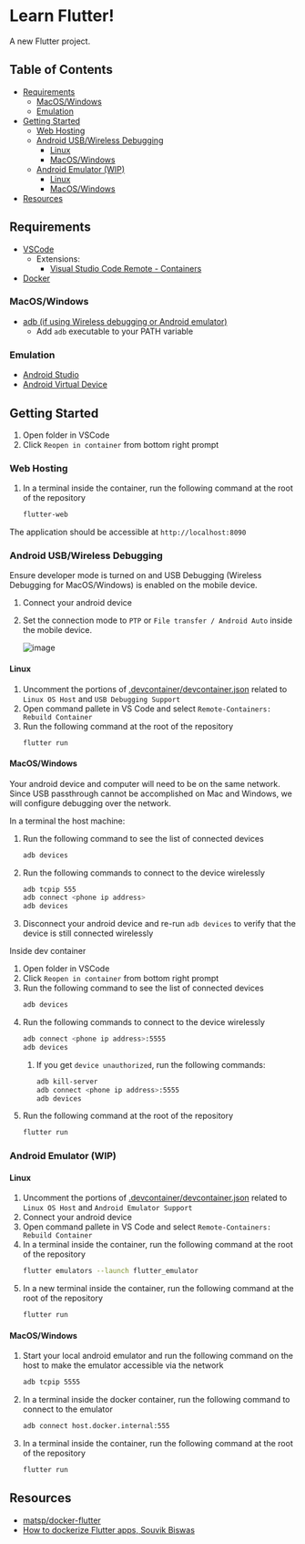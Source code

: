 # Learn Flutter!<!-- omit in toc -->

A new Flutter project.

## Table of Contents<!-- omit in toc -->
- [Requirements](#requirements)
   - [MacOS/Windows](#macoswindows)
   - [Emulation](#emulation)
- [Getting Started](#getting-started)
   - [Web Hosting](#web-hosting)
   - [Android USB/Wireless Debugging](#android-usbwireless-debugging)
      - [Linux](#linux)
      - [MacOS/Windows](#macoswindows-1)
   - [Android Emulator (WIP)](#android-emulator-wip)
      - [Linux](#linux-1)
      - [MacOS/Windows](#macoswindows-2)
- [Resources](#resources)

## Requirements

- [VSCode](https://code.visualstudio.com/)
  - Extensions:
    - [Visual Studio Code Remote - Containers](https://marketplace.visualstudio.com/items?itemName=ms-vscode-remote.remote-containers)
- [Docker](https://docs.docker.com/get-docker/)

### MacOS/Windows

- [adb (if using Wireless debugging or Android emulator)](https://developer.android.com/studio/releases/platform-tools#downloads)
  - Add `adb` executable to your PATH variable

### Emulation

- [Android Studio](https://developer.android.com/studio)
- [Android Virtual Device](https://developer.android.com/studio/run/managing-avds)

## Getting Started

1. Open folder in VSCode
1. Click `Reopen in container` from bottom right prompt

### Web Hosting

1. In a terminal inside the container, run the following command at the root of the repository
   ```bash
   flutter-web
   ```

The application should be accessible at `http://localhost:8090`

### Android USB/Wireless Debugging

Ensure developer mode is turned on and USB Debugging (Wireless Debugging for MacOS/Windows) is enabled on the mobile device.
1. Connect your android device
1. Set the connection mode to `PTP` or `File transfer / Android Auto` inside the mobile device.

   ![image](https://user-images.githubusercontent.com/6665964/141025055-1ee27ecb-b912-47c1-94d3-7cc09da6bc9a.png)

#### Linux

1. Uncomment the portions of [.devcontainer/devcontainer.json](./.devcontainer/devcontainer.json) related to `Linux OS Host` and `USB Debugging Support`
1. Open command pallete in VS Code and select `Remote-Containers: Rebuild Container`
1. Run the following command at the root of the repository
   ```bash
   flutter run
   ```

#### MacOS/Windows

Your android device and computer will need to be on the same network. Since USB passthrough cannot be accomplished on Mac and Windows, we will configure debugging over the network.

In a terminal the host machine:
1. Run the following command to see the list of connected devices
   ```bash
   adb devices
   ```
1. Run the following commands to connect to the device wirelessly
   ```bash
   adb tcpip 555
   adb connect <phone ip address>
   adb devices
   ```
1. Disconnect your android device and re-run `adb devices` to verify that the device is still connected wirelessly

Inside dev container
1. Open folder in VSCode
1. Click `Reopen in container` from bottom right prompt
1. Run the following command to see the list of connected devices
   ```bash
   adb devices
   ```
1. Run the following commands to connect to the device wirelessly
   ```bash
   adb connect <phone ip address>:5555
   adb devices
   ```
   1. If you get `device unauthorized`, run the following commands:
      ```bash
      adb kill-server
      adb connect <phone ip address>:5555
      adb devices
1. Run the following command at the root of the repository
   ```bash
   flutter run
   ```

### Android Emulator (WIP)

#### Linux

1. Uncomment the portions of [.devcontainer/devcontainer.json](./.devcontainer/devcontainer.json) related to `Linux OS Host` and `Android Emulator Support`
1. Connect your android device
1. Open command pallete in VS Code and select `Remote-Containers: Rebuild Container`
1. In a terminal inside the container, run the following command at the root of the repository
   ```bash
   flutter emulators --launch flutter_emulator
   ```
1. In a new terminal inside the container, run the following command at the root of the repository
   ```bash
   flutter run
   ```

#### MacOS/Windows

1. Start your local android emulator and run the following command on the host to make the emulator accessible via the network
   ```bash
   adb tcpip 5555
   ```
1. In a terminal inside the docker container, run the following command to connect to the emulator
   ```bash
   adb connect host.docker.internal:555
   ```
1. In a terminal inside the container, run the following command at the root of the repository
   ```bash
   flutter run
   ```

## Resources
- [matsp/docker-flutter](https://github.com/matsp/docker-flutter)
- [How to dockerize Flutter apps, Souvik Biswas](https://blog.codemagic.io/how-to-dockerize-flutter-apps/)

